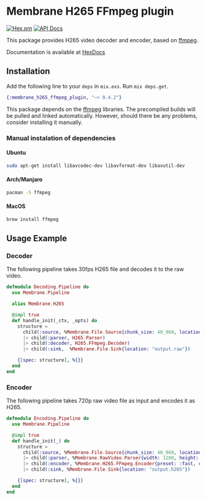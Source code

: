 # Membrane H265 FFmpeg plugin

[![Hex.pm](https://img.shields.io/hexpm/v/membrane_h265_ffmpeg_plugin.svg)](https://hex.pm/packages/membrane_h265_ffmpeg_plugin)
[![API Docs](https://img.shields.io/badge/api-docs-yellow.svg?style=flat)](https://hexdocs.pm/membrane_h265_ffmpeg_plugin/)

This package provides H265 video decoder and encoder, based on [ffmpeg](https://www.ffmpeg.org).

Documentation is available at [HexDocs](https://hexdocs.pm/membrane_h265_ffmpeg_plugin/)

## Installation

Add the following line to your `deps` in `mix.exs`. Run `mix deps.get`.

```elixir
{:membrane_h265_ffmpeg_plugin, "~> 0.4.2"}
```

This package depends on the [ffmpeg](https://www.ffmpeg.org) libraries. The precompiled builds will be pulled and linked automatically. However, should there be any problems, consider installing it manually.

### Manual instalation of dependencies
#### Ubuntu

```bash
sudo apt-get install libavcodec-dev libavformat-dev libavutil-dev
```

#### Arch/Manjaro

```bash
pacman -S ffmpeg
```

#### MacOS

```bash
brew install ffmpeg
```

## Usage Example

### Decoder

The following pipeline takes 30fps H265 file and decodes it to the raw video.

```elixir
defmodule Decoding.Pipeline do
  use Membrane.Pipeline

  alias Membrane.H265

  @impl true
  def handle_init(_ctx, _opts) do
    structure =
      child(:source, %Membrane.File.Source{chunk_size: 40_960, location: "input.h265"})
      |> child(:parser, H265.Parser)
      |> child(:decoder, H265.FFmpeg.Decoder)
      |> child(:sink,  %Membrane.File.Sink{location: "output.raw"})

    {[spec: structure], %{}}
  end
end
```

### Encoder

The following pipeline takes 720p raw video file as input and encodes it as H265.

```elixir
defmodule Encoding.Pipeline do
  use Membrane.Pipeline

  @impl true
  def handle_init(_) do
    structure =
      child(:source, %Membrane.File.Source{chunk_size: 40_960, location: "input.raw"})
      |> child(:parser, %Membrane.RawVideo.Parser{width: 1280, height: 720, pixel_format: :I420})
      |> child(:encoder, %Membrane.H265.FFmpeg.Encoder{preset: :fast, crf: 30})
      |> child(:sink, %Membrane.File.Sink{location: "output.h265"})

    {[spec: structure], %{}}
  end
end
```
